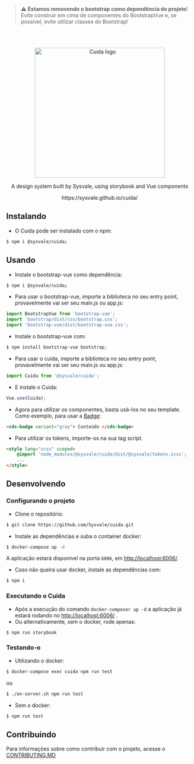 <br />

> :warning: **Estamos removendo o bootstrap como dependência de projeto**! Evite construir em cima de componentes do BootstrapVue e, se possível, evite utilizar classes do Bootstrap!

<br />
<br />

<p align="center">
  <a href="https://sysvale.github.io/cuida">
    <img src="https://sysvale.github.io/cuida/static/media/CuidaTempLogo.f4adb1cc.png" alt="Cuida logo" width="350" />
  </a>
</p>

<div align="center">
  <p align="center">A design system built by Sysvale, using storybook and Vue components</p>
  <p align="center">https://sysvale.github.io/cuida/</p>
</div>

## Instalando

-   O Cuida pode ser instalado com o npm:

```bash
$ npm i @sysvale/cuida;
```

## Usando

-   Instale o bootstrap-vue como dependência:

```bash
$ npm i @sysvale/cuida;
```

-   Para usar o bootstrap-vue, importe a biblioteca no seu entry point, provavelmente vai ser seu main.js ou app.js:

```js
import BootstrapVue from 'bootstrap-vue';
import 'bootstrap/dist/css/bootstrap.css';
import 'bootstrap-vue/dist/bootstrap-vue.css';
```

-   Instale o bootstrap-vue com:

```js
$ npm install bootstrap-vue bootstrap;
```

-   Para usar o cuida, importe a biblioteca no seu entry point, provavelmente vai ser seu main.js ou app.js:

```js
import Cuida from '@sysvale/cuida';
```

-   E instale o Cuida:

```js
Vue.use(Cuida);
```

-   Agora para utilizar os componentes, basta usá-los no seu template. Como exemplo, para usar a
    [Badge](https://sysvale.github.io/cuida/?path=/docs/componentes-display-badge--badge):

```html
<cds-badge variant="gray"> Conteúdo </cds-badge>
```

-   Para utilizar os tokens, importe-os na sua tag script.

```html
<style lang="scss" scoped>
	@import 'node_modules/@sysvale/cuida/dist/@sysvale/tokens.scss';
	...
</style>
```

## Desenvolvendo

### Configurando o projeto

-   Clone o repositório:

```bash
$ git clone https://github.com/Sysvale/cuida.git
```

-   Instale as dependências e suba o container docker:

```bash
$ docker-compose up -d
```

A aplicação estará disponível na porta `6006`, em [http://localhost:6006/](http://localhost:6006).

-   Caso não queira usar docker, instale as dependências com:

```bash
$ npm i
```

### Executando o Cuida

-   Após a execução do comando `docker-composer up -d` a aplicação já estará rodando no [http://localhost:6006/](http://localhost:6006)
    .
-   Ou alternativamente, sem o docker, rode apenas:

```bash
$ npm run storybook
```

### Testando-o

-   Utilizando o docker:

```bash
$ docker-compose exec cuida npm run test
```

ou

```bash
$ ./on-server.sh npm run test
```

-   Sem o docker:

```bash
$ npm run test
```

## Contribuindo

Para informações sobre como contribuir com o projeto, acesse o [CONTRIBUTING.MD](https://github.com/Sysvale/cuida/blob/master/CONTRIBUTING.md)
